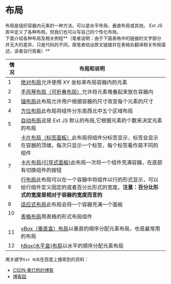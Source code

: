 # 布局
布局是组织容器内元素的一种方法。可以是水平布局、垂直布局或其他。 Ext JS 库中定义了各种布局，但我们也可以写自己的个性化布局。              
下面介绍各种布局及相关例程**（笔者说明：由于下面表格中的链接的文字部分并无大的差异，只是代码的不同，故笔者给出原文链接并在表格处翻译相关布局描述，读者自行观看）**

情况   |    布局和说明
---    |---
1      |[绝对布局](https://www.tutorialspoint.com/extjs/layout_absolute.htm)允许使用 XY 坐标来布局容器内的元素
2      |[手风琴布局（可折叠布局）](https://www.tutorialspoint.com/extjs/layout_accordion.htm)允许将元素堆叠起来放在容器内
3      |[锚布局](https://www.tutorialspoint.com/extjs/layout_anchor.htm)此布局允许用户根据容器的尺寸改变每个元素的尺寸
4      |[方位布局](https://www.tutorialspoint.com/extjs/layout_border.htm)此布局将组件分东南西北中五个区域布局
5      |[自动布局](https://www.tutorialspoint.com/extjs/layout_auto.htm)这是 Ext JS 默认的布局,它根据元素的个数来决定元素的布局
6      |[卡片布局（标签面板）](https://www.tutorialspoint.com/extjs/layout_card_tabpanel.htm)此布局将组件分标签显示，标签会显示在容器的顶端，每次只显示一个标签，每个标签看作是不同的组件
7      |[卡片布局(引导式面板)](https://www.tutorialspoint.com/extjs/layout_card_wizard.htm)此布局一次将一个组件充满容器，在底部有切换组件的按钮
8      |[行布局](https://www.tutorialspoint.com/extjs/layout_column.htm)此布局可以在一个容器中将组件以行的形式显示，可以给行组件定义固定的或者百分比形式的宽度。**注意：百分比形式的宽度是相对于容器的宽度而言的**
9      |[适应式布局](https://www.tutorialspoint.com/extjs/layout_fit.htm)此布局会将一个容器充满一个面板
10     |[表格布局](https://www.tutorialspoint.com/extjs/layout_table.htm)用表格的形式布局组件
11     |[vBox（垂直盒）布局](https://www.tutorialspoint.com/extjs/layout_vbox.htm)以垂直的顺序分配元素布局，也是最常用的布局
12     |[hBox(水平盒)布局](https://www.tutorialspoint.com/extjs/layout_hbox.htm)以水平的顺序分配元素布局


用关键字`Ext 布局`在百度上搜索到的资料：
* [CSDN 黄灯桥的博客](http://blog.csdn.net/tianxiaode/article/details/46628303)
* [博客园](http://www.cnblogs.com/mingforyou/p/4119200.html) 
